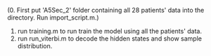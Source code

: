 (0. First put 'A5Sec_2' folder containing all 28 patients' data into the directory. Run import_script.m.)
1. run training.m to run train the model using all the patients' data.
2. run run_viterbi.m to decode the hidden states and show sample distribution.
